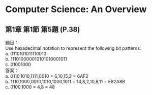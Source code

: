 # Computer Science: An Overview
## 第1章 第1節 第5題 (P.38)
題目：  
Use hexadecimal notation to represent the following bit patterns:  
a. 0110101011110010  
b. 111010000010101010001011  
c. 01001000  
答案：  
a. 0110,1010,1111,0010 = 6,10,15,2 = 6AF2  
b. 1110,1000,0010,1010,1000,1011 = 14,8,2,10,8,11 = E82A8B  
c. 0100,1000 = 4,8 = 48
